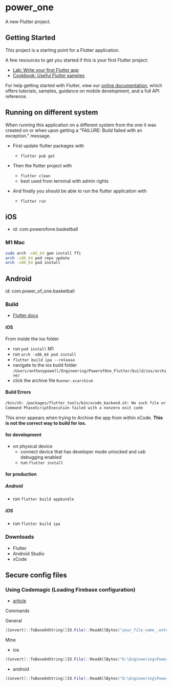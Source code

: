 # power_one

A new Flutter project.

## Getting Started

This project is a starting point for a Flutter application.

A few resources to get you started if this is your first Flutter project:

- [Lab: Write your first Flutter app](https://flutter.dev/docs/get-started/codelab)
- [Cookbook: Useful Flutter samples](https://flutter.dev/docs/cookbook)

For help getting started with Flutter, view our
[online documentation](https://flutter.dev/docs), which offers tutorials,
samples, guidance on mobile development, and a full API reference.

## Running on different system

When running this application on a different system from the one it was created on or when upon getting a "FAILURE: Build failed with an exception." message.

- First update flutter packages with

  - `flutter pub get`

- Then the flutter project with

  - `flutter clean`
  - best used from terminal with admin rights

- And finally you should be able to run the flutter application with
  - `flutter run`

## iOS

- id: com.powerofone.basketball

### M1 Mac

```bash
sudo arch -x86_64 gem install ffi
arch -x86_64 pod repo update
arch -x86_64 pod install
```

## Android

id: com.power_of_one.basketball

### Build

- [Flutter docs](https://docs.flutter.dev/deployment/android)

#### iOS

From inside the ios folder

- run `pod install`
M1
- run `arch -x86_64 pod install`
- `flutter build ipa --release`
- navigate to the ios build folder `/Users/anthonypowell/Engineering/PowerofOne_Flutter/build/ios/archive/`
- click the archive file `Runner.xcarchive`

#### Build Errors

```bash
/bin/sh: /packages/flutter_tools/bin/xcode_backend.sh: No such file or directory
Command PhaseScriptExecution failed with a nonzero exit code
```

This error appears when trying to Archive the app from within xCode. **This is not the correct way to build for ios.**

#### for development

- on physical device
  - connect device that has developer mode unlocked and usb debugging enabled
  - run `flutter install`

#### for production

##### Android

- run `flutter build appbundle`

##### iOS

- run `flutter build ipa`

### Downloads

- Flutter
- Android Studio
- xCode

## Secure config files

### Using Codemagic (Loading Firebase configuration)

- [article](https://docs.codemagic.io/variables/environment-variable-groups/#storing-sensitive-valuesfiles)

Commands

General

```powershell
[Convert]::ToBase64String([IO.File]::ReadAllBytes("your_file_name_.extension")) | Set-Clipboard
```

Mine

- ios

```powershell
[Convert]::ToBase64String([IO.File]::ReadAllBytes("D:\Engineering\PowerofOne_Flutter\ios\Runner\Info.plist")) | Set-Clipboard
```

- android

```powershell
[Convert]::ToBase64String([IO.File]::ReadAllBytes("D:\Engineering\PowerofOne_Flutter\android\app\google-services.json")) | Set-Clipboard
```
